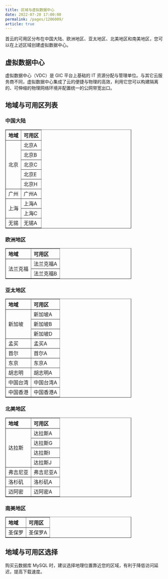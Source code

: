 ```yaml
---
title: 区域与虚拟数据中心
date: 2022-07-20 17:00:00
permalink: /pages/1206009/
article: true
---
```



首云的可用区分布在中国大陆、欧洲地区、亚太地区、北美地区和南美地区，您可以在上述区域创建虚拟数据中心。

## 虚拟数据中心

虚拟数据中心（VDC）是 GIC 平台上基础的 IT 资源分配与管理单位。与其它云服务商不同，虚拟数据中心集成了云的便捷与物理的高效，利用它您可以构建隔离的、可伸缩的物理网络环境并配置统一的公网带宽出口。

## 地域与可用区列表

### 中国大陆

<table style="width:80% !important;" border="1" cellpadding="2" cellspacing="1">
	<thead align="left">
        <tr>
        	<th>地域</th>
            <th>可用区</th>
        </tr>
	</thead>
    <tbody align="left">
        <tr>
        	<td rowspan="5">北京</td>
            <td>北京A</td>
        </tr>
        <tr>
        	<td>北京B</td>
        </tr>
        <tr>
        	<td>北京C</td>
        </tr>
        <tr>
        	<td>北京E</td>
        </tr>
        <tr>
        	<td>北京H</td>
        </tr>
        <tr>
        	<td>广州</td>
            <td>广州A</td>
        </tr>
        <tr>
        	<td rowspan="2">上海</td>
            <td>上海A</td>
        </tr>
        <tr>
        	<td>上海C</td>
        </tr>
        <tr>
        	<td>无锡</td>
            <td>无锡A</td>
        </tr>
	</tbody>
</table>



### 欧洲地区

<table style="width:80% !important;" border="1" cellpadding="2" cellspacing="1">
	<thead align="left">
        <tr>
        	<th>地域</th>
            <th>可用区</th>
        </tr>
	</thead>
    <tbody align="left">
        <tr>
        	<td rowspan="2">法兰克福</td>
            <td>法兰克福A</td>
        </tr>
        <tr>
        	<td>法兰克福B</td>
        </tr>
	</tbody>
</table>


### 亚太地区

<table style="width:80% !important;" border="1" cellpadding="2" cellspacing="1">
	<thead align="left">
        <tr>
        	<th>地域</th>
            <th>可用区</th>
        </tr>
	</thead>
    <tbody align="left">
        <tr>
        	<td rowspan="3">新加坡</td>
            <td>新加坡A</td>
        </tr>
        <tr>
        	<td>新加坡B</td>
        </tr>
        <tr>
        	<td>新加坡D</td>
        </tr>
        <tr>
        	<td>孟买</td>
            <td>孟买A</td>
        </tr>
        <tr>
        	<td>首尔</td>
            <td>首尔A</td>
        </tr>
        <tr>
        	<td>东京</td>
            <td>东京A</td>
        </tr>
        <tr>
        	<td>胡志明</td>
            <td>胡志明A</td>
        </tr>
        <tr>
        	<td>中国台湾</td>
            <td>中国台湾A</td>
        </tr>
        <tr>
        	<td>中国香港</td>
            <td>中国香港A</td>
        </tr>
	</tbody>
</table>


### 北美地区

<table style="width:80% !important;" border="1" cellpadding="2" cellspacing="1">
	<thead align="left">
        <tr>
        	<th>地域</th>
            <th>可用区</th>
        </tr>
	</thead>
    <tbody align="left">
        <tr>
        	<td rowspan="4">达拉斯</td>
            <td>达拉斯A</td>
        </tr>
        <tr>
        	<td>达拉斯G</td>
        </tr>
        <tr>
        	<td>达拉斯I</td>
        </tr>
        <tr>
        	<td>达拉斯J</td>
        </tr>
        <tr>
        	<td>弗吉尼亚</td>
            <td>弗吉尼亚A</td>
        </tr>
        <tr>
        	<td>洛杉矶</td>
            <td>洛杉矶A</td>
        </tr>
        <tr>
        	<td>迈阿密</td>
            <td>迈阿密A</td>
        </tr>
	</tbody>
</table>



### 南美地区

<table style="width:80% !important;" border="1" cellpadding="2" cellspacing="1">
	<thead align="left">
        <tr>
        	<th>地域</th>
            <th>可用区</th>
        </tr>
	</thead>
    <tbody align="left">
        <tr>
        	<td>圣保罗</td>
            <td>圣保罗A</td>
        </tr>
	</tbody>
</table>


## 地域与可用区选择

购买云数据库 MySQL 时，建议选择地理位置靠近您的区域，有利于降低访问延迟，提高下载速度。
